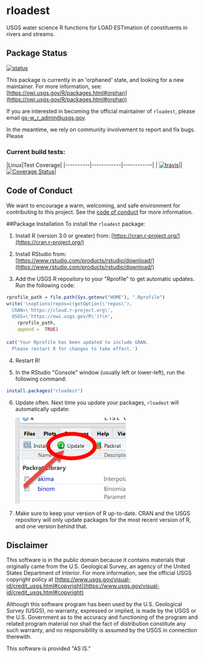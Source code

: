 rloadest
========

USGS water science R functions for LOAD ESTimation of constituents in rivers and streams.

## Package Status
[![status](https://img.shields.io/badge/USGS-Orphan-red.svg)](https://owi.usgs.gov/R/packages.html#orphan)

This package is currently in an 'orphaned' state, and
looking for a new maintainer. For more information, see:
[https://owi.usgs.gov/R/packages.html#orphan](https://owi.usgs.gov/R/packages.html#orphan)

If you are interested in becoming the official maintainer of `rloadest`, please email gs-w_r_admin@usgs.gov.

In the meantime, we rely on community involvement to report and fix bugs. Please

### Current build tests:

|Linux|Test Coverage|
|----------|------------|------------|
| [![travis](https://travis-ci.org/USGS-R/rloadest.svg?branch=master)](https://travis-ci.org/USGS-R/rloadest)||[![Coverage Status](https://coveralls.io/repos/github/USGS-R/rloadest/badge.svg?branch=master)](https://coveralls.io/github/USGS-R/rloadest?branch=master)|

## Code of Conduct

We want to encourage a warm, welcoming, and safe environment for contributing to this project. See the [code of conduct](https://github.com/USGS-R/rloadest/blob/master/CONDUCT.md) for more information.

##Package Installation
To install the `rloadest` package:

1. Install R (version 3.0 or greater) from: [https://cran.r-project.org/](https://cran.r-project.org/)

2. Install RStudio from: [https://www.rstudio.com/products/rstudio/download/](https://www.rstudio.com/products/rstudio/download/)

3. Add the USGS R repository to your "Rprofile" to get automatic updates. Run the following code:
  
  ```r
  rprofile_path = file.path(Sys.getenv("HOME"), ".Rprofile")
  write('\noptions(repos=c(getOption(\'repos\'),
    CRAN=\'https://cloud.r-project.org\',
    USGS=\'https://owi.usgs.gov/R\'))\n',
      rprofile_path, 
      append =  TRUE)

  cat('Your Rprofile has been updated to include GRAN.
    Please restart R for changes to take effect.')
  ```

4. Restart R!

5. In the RStudio "Console" window (usually left or lower-left), run the following command:

  ```r
  install.packages("rloadest")
  ```
  

6. Update often. Next time you update your packages, `rloadest` will automatically update:

   ![update](images/update.png)

7. Make sure to keep your version of R up-to-date. CRAN and the USGS repository will only update packages for the most recent version of R, and one version behind that.


Disclaimer
----------
This software is in the public domain because it contains materials that originally came from the U.S. Geological Survey, an agency of the United States Department of Interior. For more information, see the official USGS copyright policy at [https://www.usgs.gov/visual-id/credit_usgs.html#copyright](https://www.usgs.gov/visual-id/credit_usgs.html#copyright)

Although this software program has been used by the U.S. Geological Survey (USGS), no warranty, expressed or implied, is made by the USGS or the U.S. Government as to the accuracy and functioning of the program and related program material nor shall the fact of distribution constitute any such warranty, and no responsibility is assumed by the USGS in connection therewith.

This software is provided "AS IS."



